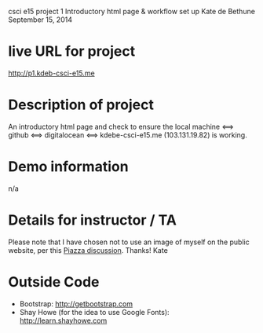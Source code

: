 csci e15 project 1
Introductory html page & workflow set up
Kate de Bethune
September 15, 2014

# live URL for project
http://p1.kdeb-csci-e15.me

# Description of project
An introductory html page and check to ensure the
local machine <==> github <==> digitalocean <==> kdebe-csci-e15.me (103.131.19.82) is working.

# Demo information
n/a

# Details for instructor / TA
Please note that I have chosen not to use an image of myself on the public website, per
this <a href="https://piazza.com/class/hykay018bam4zp?cid=84">Piazza discussion</a>. Thanks! Kate

# Outside Code
* Bootstrap: <a href="http://getbootstrap.com">http://getbootstrap.com</a>
* Shay Howe (for the idea to use Google Fonts): <a href="http://learn.shayhowe.com">http://learn.shayhowe.com</a>
